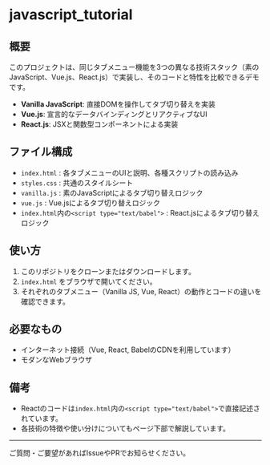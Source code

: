 # javascript_tutorial

## 概要

このプロジェクトは、同じタブメニュー機能を3つの異なる技術スタック（素のJavaScript、Vue.js、React.js）で実装し、そのコードと特性を比較できるデモです。

- **Vanilla JavaScript**: 直接DOMを操作してタブ切り替えを実装
- **Vue.js**: 宣言的なデータバインディングとリアクティブなUI
- **React.js**: JSXと関数型コンポーネントによる実装

## ファイル構成

- `index.html` : 各タブメニューのUIと説明、各種スクリプトの読み込み
- `styles.css` : 共通のスタイルシート
- `vanilla.js` : 素のJavaScriptによるタブ切り替えロジック
- `vue.js` : Vue.jsによるタブ切り替えロジック
- `index.html`内の`<script type="text/babel">` : React.jsによるタブ切り替えロジック

## 使い方

1. このリポジトリをクローンまたはダウンロードします。
2. `index.html` をブラウザで開いてください。
3. それぞれのタブメニュー（Vanilla JS, Vue, React）の動作とコードの違いを確認できます。

## 必要なもの
- インターネット接続（Vue, React, BabelのCDNを利用しています）
- モダンなWebブラウザ

## 備考
- Reactのコードは`index.html`内の`<script type="text/babel">`で直接記述されています。
- 各技術の特徴や使い分けについてもページ下部で解説しています。

---

ご質問・ご要望があればIssueやPRでお知らせください。